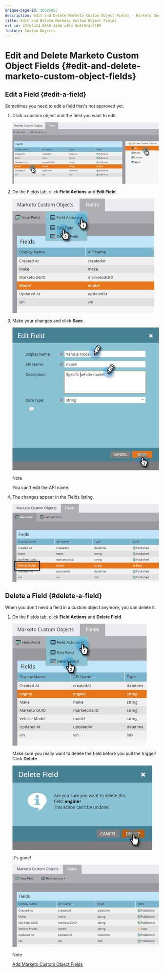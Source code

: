 ```yaml
---
unique-page-id: 10095453
description: Edit and Delete Marketo Custom Object Fields - Marketo Docs - Product Documentation
title: Edit and Delete Marketo Custom Object Fields
exl-id: 42fb7a24-0669-440b-a15e-3b8f0f4c5105
feature: Custom Objects
---
```

# Edit and Delete Marketo Custom Object Fields {#edit-and-delete-marketo-custom-object-fields}

## Edit a Field {#edit-a-field}

Sometimes you need to edit a field that's not approved yet.

1. Click a custom object and the field you want to edit.

   ![](assets/edit-and-delete-marketo-custom-object-fields-1.png)

1. On the Fields tab, click **Field Actions** and **Edit Field**.

   ![](assets/edit-and-delete-marketo-custom-object-fields-2.png)

1. Make your changes and click **Save**.

   ![](assets/edit-and-delete-marketo-custom-object-fields-3.png)

   >[!NOTE]
   >
   >You can't edit the API name.

1. The changes appear in the Fields listing.

   ![](assets/edit-and-delete-marketo-custom-object-fields-4.png)

## Delete a Field {#delete-a-field}

When you don't need a field in a custom object anymore, you can delete it.

1. On the Fields tab, click **Field Actions** and **Delete Field**.

   ![](assets/edit-and-delete-marketo-custom-object-fields-5.png)

   Make sure you really want to delete the field before you pull the trigger! Click **Delete**.

   ![](assets/edit-and-delete-marketo-custom-object-fields-6.png)

   It's gone!

   ![](assets/edit-and-delete-marketo-custom-object-fields-7.png)

   >[!NOTE]
   >
   >[Add Marketo Custom Object Fields](/help/marketo/product-docs/administration/marketo-custom-objects/add-marketo-custom-object-fields.md)
